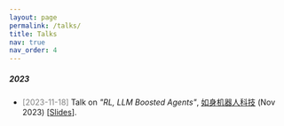 ```yaml
---
layout: page
permalink: /talks/
title: Talks
nav: true
nav_order: 4
---
```


##### 2023



- <span style="color:gray;">[2023-11-18]</span> Talk on *"RL, LLM Boosted Agents"*, [如身机器人科技](https://www.zhipin.com/companys/934ae755d84a08b103V73tm6ElA~.html) (Nov 2023) [[Slides](../assets/pdf/RL-LLM-Boosted-Agents-Talk-Rushen.pdf)].
